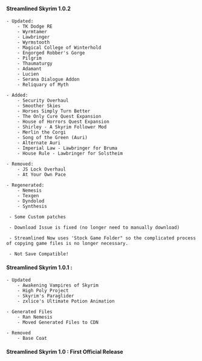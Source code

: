 #### Streamlined Skyrim 1.0.2
    - Updated:
        - TK Dodge RE
        - Wyrmtamer
        - Lawbringer
        - Wyrmstooth
        - Magical College of Winterhold
        - Engorged Robber's Gorge
        - Pilgrim
        - Thaumaturgy
        - Adamant
        - Lucien
        - Serana Dialogue Addon
        - Reliquary of Myth
        
    - Added:
        - Security Overhaul
        - Smoother Skies
        - Horses Simply Turn Better
        - The Only Cure Quest Expansion
        - House of Horrors Quest Expansion
        - Shirley - A Skyrim Follower Mod
        - Merlin the Corgi
        - Song of the Green (Auri)
        - Alternate Auri
        - Imperial Law - Lawbringer for Bruma
        - House Rule - Lawbringer for Solstheim
        
    - Removed:
        - JS Lock Overhaul
        - At Your Own Pace
        
    - Regenerated:
        - Nemesis
        - Texgen
        - Dyndolod
        - Synthesis
        
     - Some Custom patches
     
     - Download Issue is fixed (no longer need to manually download)
     
     - Streamlined Now uses 'Stock Game Folder" so the complicated process of copying game files is no longer necessary.
     
     - Not Save Compatible!
     
#### Streamlined Skyrim 1.0.1 :
    - Updated
        - Awakening Vampires of Skyrim
        - High Poly Project
        - Skyrim's Paraglider
        - zxlice's Ultimate Potion Animation
        
    - Generated Files
        - Ran Nemesis
        - Moved Generated Files to CDN
        
    - Removed
        - Base Coat
        

#### Streamlined Skyrim 1.0 : First Official Release

























